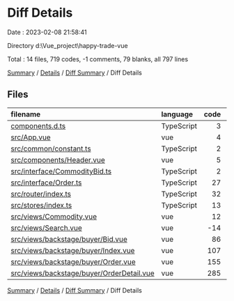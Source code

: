 # Diff Details

Date : 2023-02-08 21:58:41

Directory d:\\Vue_project\\happy-trade-vue

Total : 14 files,  719 codes, -1 comments, 79 blanks, all 797 lines

[Summary](results.md) / [Details](details.md) / [Diff Summary](diff.md) / Diff Details

## Files
| filename | language | code | comment | blank | total |
| :--- | :--- | ---: | ---: | ---: | ---: |
| [components.d.ts](/components.d.ts) | TypeScript | 3 | 0 | 0 | 3 |
| [src/App.vue](/src/App.vue) | vue | 4 | 0 | -7 | -3 |
| [src/common/constant.ts](/src/common/constant.ts) | TypeScript | 2 | 0 | 3 | 5 |
| [src/components/Header.vue](/src/components/Header.vue) | vue | 5 | 0 | 2 | 7 |
| [src/interface/CommodityBid.ts](/src/interface/CommodityBid.ts) | TypeScript | 2 | 0 | -1 | 1 |
| [src/interface/Order.ts](/src/interface/Order.ts) | TypeScript | 27 | 0 | 1 | 28 |
| [src/router/index.ts](/src/router/index.ts) | TypeScript | 32 | -2 | -2 | 28 |
| [src/stores/index.ts](/src/stores/index.ts) | TypeScript | 13 | 1 | 5 | 19 |
| [src/views/Commodity.vue](/src/views/Commodity.vue) | vue | 12 | 0 | -1 | 11 |
| [src/views/Search.vue](/src/views/Search.vue) | vue | -14 | 0 | -2 | -16 |
| [src/views/backstage/buyer/Bid.vue](/src/views/backstage/buyer/Bid.vue) | vue | 86 | 0 | 2 | 88 |
| [src/views/backstage/buyer/Index.vue](/src/views/backstage/buyer/Index.vue) | vue | 107 | 0 | 10 | 117 |
| [src/views/backstage/buyer/Order.vue](/src/views/backstage/buyer/Order.vue) | vue | 155 | 0 | 27 | 182 |
| [src/views/backstage/buyer/OrderDetail.vue](/src/views/backstage/buyer/OrderDetail.vue) | vue | 285 | 0 | 42 | 327 |

[Summary](results.md) / [Details](details.md) / [Diff Summary](diff.md) / Diff Details